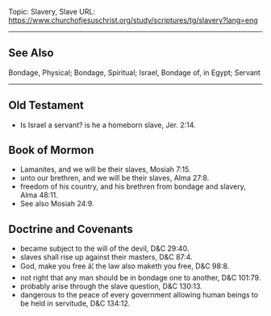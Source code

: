 Topic: Slavery, Slave
URL: https://www.churchofjesuschrist.org/study/scriptures/tg/slavery?lang=eng

---

## See Also

Bondage, Physical; Bondage, Spiritual; Israel, Bondage of, in Egypt; Servant

---

## Old Testament

- Is Israel a servant? is he a homeborn slave, Jer. 2:14.

## Book of Mormon

- Lamanites, and we will be their slaves, Mosiah 7:15.
- unto our brethren, and we will be their slaves, Alma 27:8.
- freedom of his country, and his brethren from bondage and slavery, Alma 48:11.
- See also Mosiah 24:9.

## Doctrine and Covenants

- became subject to the will of the devil, D&C 29:40.
- slaves shall rise up against their masters, D&C 87:4.
- God, make you free â¦ the law also maketh you free, D&C 98:8.
- not right that any man should be in bondage one to another, D&C 101:79.
- probably arise through the slave question, D&C 130:13.
- dangerous to the peace of every government allowing human beings to be held in servitude, D&C 134:12.

